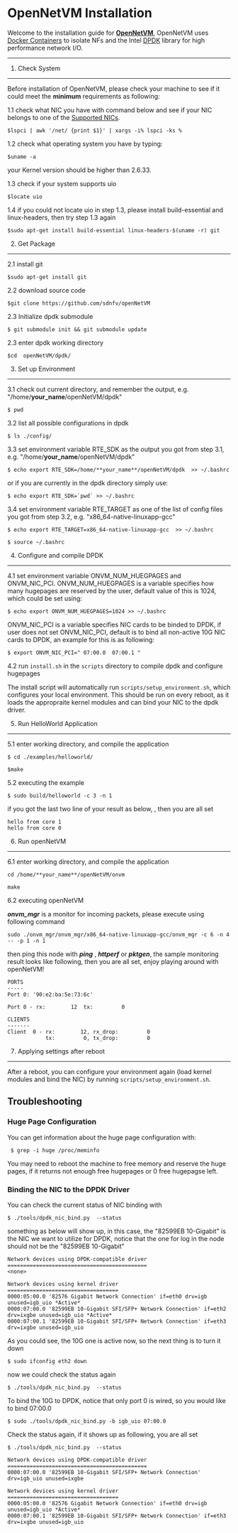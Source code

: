 OpenNetVM Installation
===================

Welcome to the installation guide for **[OpenNetVM](https://http://sdnfv.github.io/onvm/)**, OpenNetVM uses [Docker Containers](https://www.docker.com/) to isolate NFs and the Intel [DPDK](http://dpdk.org/) library for high performance network I/O.

----------


1. Check System
-------------

Before installation of OpenNetVM, please check your machine to see if it could meet the **minimum** requirements as following:

1.1  check what NIC you have with command below and see if your NIC belongs to one of the [Supported NICs](http://dpdk.org/doc/nics/).

 `$lspci | awk '/net/ {print $1}' | xargs -i% lspci -ks %`

1.2  check what operating system you have by typing:

 `$uname -a`

 your Kernel version should be higher than 2.6.33.

1.3  check if your system supports uio

 `$locate uio`

1.4 if you could not locate uio in step 1.3, please install build-essential and  linux-headers, then try step 1.3 again

 `$sudo apt-get install build-essential linux-headers-$(uname -r) git`


2. Get Package
-------------
2.1  install git

 `$sudo apt-get install git`

2.2  download	source	code

 `$git clone https://github.com/sdnfv/openNetVM`

2.3 Initialize dpdk submodule

  `$ git submodule init && git submodule update`

2.3  enter dpdk working directory

 `$cd  openNetVM/dpdk/`


3. Set	up Environment
-------------
3.1 check out current directory, and remember the output, e.g. "/home/**your_name**/openNetVM/dpdk"

 `$ pwd`

3.2  list all possible configurations in dpdk

 `$ ls ./config/`

3.3  set environment variable RTE_SDK as the output you got from step 3.1,   e.g. "/home/**your_name**/openNetVM/dpdk"

 `$ echo export RTE_SDK=/home/**your_name**/openNetVM/dpdk  >> ~/.bashrc`

 or if you are currently in the dpdk directory simply use:

 ``
 $ echo export RTE_SDK=`pwd` >> ~/.bashrc
 ``

3.4  set  environment variable RTE_TARGET as one of the list of config files you got from step 3.2, e.g.  "x86_64-native-linuxapp-gcc"

 `$ echo export RTE_TARGET=x86_64-native-linuxapp-gcc  >> ~/.bashrc`

 `$ source ~/.bashrc`

4.  Configure	and	compile	DPDK
-------------
4.1 set environment variable ONVM_NUM_HUEGPAGES and ONVM_NIC_PCI. 
ONVM_NUM_HUEGPAGES is a variable specifies how many hugepages are reserved by the user, default value of this is 1024, which could be set using: 

 `$ echo export ONVM_NUM_HUEGPAGES=1024 >> ~/.bashrc`

ONVM_NIC_PCI is a variable specifies NIC cards to be binded to DPDK, if user does not set ONVM_NIC_PCI, default is to bind all non-active 10G NIC cards to DPDK, an example for this is as following:

 `$ export ONVM_NIC_PCI=" 07:00.0  07:00.1 "`

4.2 run `install.sh` in the `scripts` directory to compile dpdk and configure hugepages

The install script will automatically run `scripts/setup_environment.sh`, which configures your local environment. This should be run on every reboot, as it loads the appropraite kernel modules and can bind your NIC to the dpdk driver.

5. Run	HelloWorld	Application
-------------
5.1 enter working directory, and compile the application

 `$ cd ./examples/helloworld/`

 `$make`

5.2 executing the example

  `$ sudo build/helloworld -c 3 -n 1`

if you got the last two line of your result as below, , then you are all set

```
hello from core 1
hello from core 0
```

6. Run	openNetVM
-------------
6.1 enter working directory, and compile the application

`cd /home/**your_name**/openNetVM/onvm`

`make`

6.2 executing openNetVM

 ***onvm_mgr*** is a monitor for incoming packets, please execute using following command

`sudo ./onvm_mgr/onvm_mgr/x86_64-native-linuxapp-gcc/onvm_mgr -c 6 -n 4 -- -p 1 -n 1`

then ping this node with ***ping*** , ***httperf*** or ***pktgen***, the sample monitoring result looks like following, then you are all set, enjoy playing around with openNetVM!
```
PORTS
-----
Port 0: '90:e2:ba:5e:73:6c'

Port 0 - rx:        12	tx:         0

CLIENTS
-------
Client  0 - rx:        12, rx_drop:         0
            tx:         0, tx_drop:         0
```

7. Applying settings after reboot
------------
After a reboot, you can configure your environment again (load kernel modules and bind the NIC) by running `scripts/setup_environment.sh`.

Troubleshooting
-------------

### Huge Page Configuration

You can get information about the huge page configuration with:

 ` $ grep -i huge /proc/meminfo`

 You may need to reboot the machine to free memory and reserve the huge pages, if it returns not enough free hugepages or 0 free hugepagse left.

### Binding the NIC to the DPDK Driver
You can check the current status of NIC binding with

  `$ ./tools/dpdk_nic_bind.py  --status`

 something as below will show up, in this case, the "82599EB 10-Gigabit" is the NIC we want to utilize for DPDK, notice that the one for log in the node should not be the "82599EB 10-Gigabit"
 ```
 Network devices using DPDK-compatible driver
 ============================================
 <none>

 Network devices using kernel driver
 ===================================
 0000:05:00.0 '82576 Gigabit Network Connection' if=eth0 drv=igb unused=igb_uio *Active*
 0000:07:00.0 '82599EB 10-Gigabit SFI/SFP+ Network Connection' if=eth2 drv=ixgbe unused=igb_uio *Active*
 0000:07:00.1 '82599EB 10-Gigabit SFI/SFP+ Network Connection' if=eth3 drv=ixgbe unused=igb_uio
 ```

 As you could see, the 10G one is active now, so the next thing is to turn it down

  `$ sudo ifconfig eth2 down`

 now we could check the status again

  `$ ./tools/dpdk_nic_bind.py  --status`

 To bind the 10G to DPDK, notice that only port 0 is wired, so you would like to bind 07:00.0

  `$ sudo ./tools/dpdk_nic_bind.py -b igb_uio 07:00.0`

 Check the status again, if it shows up as following, you are all set

  `$ ./tools/dpdk_nic_bind.py  --status`

 ```
 Network devices using DPDK-compatible driver
 ============================================
 0000:07:00.0 '82599EB 10-Gigabit SFI/SFP+ Network Connection' drv=igb_uio unused=ixgbe

 Network devices using kernel driver
 ===================================
 0000:05:00.0 '82576 Gigabit Network Connection' if=eth0 drv=igb unused=igb_uio *Active*
 0000:07:00.1 '82599EB 10-Gigabit SFI/SFP+ Network Connection' if=eth3 drv=ixgbe unused=igb_uio
 ```
